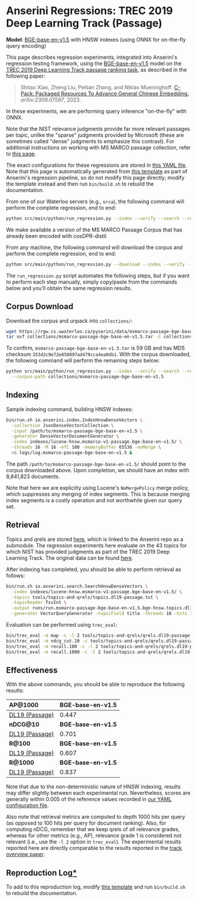 # Anserini Regressions: TREC 2019 Deep Learning Track (Passage)

**Model**: [BGE-base-en-v1.5](https://huggingface.co/BAAI/bge-base-en-v1.5) with HNSW indexes (using ONNX for on-the-fly query encoding)

This page describes regression experiments, integrated into Anserini's regression testing framework, using the [BGE-base-en-v1.5](https://huggingface.co/BAAI/bge-base-en-v1.5) model on the [TREC 2019 Deep Learning Track passage ranking task](https://trec.nist.gov/data/deep2019.html), as described in the following paper:

> Shitao Xiao, Zheng Liu, Peitian Zhang, and Niklas Muennighoff. [C-Pack: Packaged Resources To Advance General Chinese Embedding.](https://arxiv.org/abs/2309.07597) _arXiv:2309.07597_, 2023.

In these experiments, we are performing query inference "on-the-fly" with ONNX.

Note that the NIST relevance judgments provide far more relevant passages per topic, unlike the "sparse" judgments provided by Microsoft (these are sometimes called "dense" judgments to emphasize this contrast).
For additional instructions on working with MS MARCO passage collection, refer to [this page](experiments-msmarco-passage.md).

The exact configurations for these regressions are stored in [this YAML file](../../src/main/resources/regression/dl19-passage.bge-base-en-v1.5.hnsw.onnx.yaml).
Note that this page is automatically generated from [this template](../../src/main/resources/docgen/templates/dl19-passage.bge-base-en-v1.5.hnsw.onnx.template) as part of Anserini's regression pipeline, so do not modify this page directly; modify the template instead and then run `bin/build.sh` to rebuild the documentation.

From one of our Waterloo servers (e.g., `orca`), the following command will perform the complete regression, end to end:

```bash
python src/main/python/run_regression.py --index --verify --search --regression dl19-passage.bge-base-en-v1.5.hnsw.onnx
```

We make available a version of the MS MARCO Passage Corpus that has already been encoded with cosDPR-distil.

From any machine, the following command will download the corpus and perform the complete regression, end to end:

```bash
python src/main/python/run_regression.py --download --index --verify --search --regression dl19-passage.bge-base-en-v1.5.hnsw.onnx
```

The `run_regression.py` script automates the following steps, but if you want to perform each step manually, simply copy/paste from the commands below and you'll obtain the same regression results.

## Corpus Download

Download the corpus and unpack into `collections/`:

```bash
wget https://rgw.cs.uwaterloo.ca/pyserini/data/msmarco-passage-bge-base-en-v1.5.tar -P collections/
tar xvf collections/msmarco-passage-bge-base-en-v1.5.tar -C collections/
```

To confirm, `msmarco-passage-bge-base-en-v1.5.tar` is 59 GB and has MD5 checksum `353d2c9e72e858897ad479cca4ea0db1`.
With the corpus downloaded, the following command will perform the remaining steps below:

```bash
python src/main/python/run_regression.py --index --verify --search --regression dl19-passage.bge-base-en-v1.5.hnsw.onnx \
  --corpus-path collections/msmarco-passage-bge-base-en-v1.5
```

## Indexing

Sample indexing command, building HNSW indexes:

```bash
bin/run.sh io.anserini.index.IndexHnswDenseVectors \
  -collection JsonDenseVectorCollection \
  -input /path/to/msmarco-passage-bge-base-en-v1.5 \
  -generator DenseVectorDocumentGenerator \
  -index indexes/lucene-hnsw.msmarco-v1-passage.bge-base-en-v1.5/ \
  -threads 16 -M 16 -efC 100 -memoryBuffer 65536 -noMerge \
  >& logs/log.msmarco-passage-bge-base-en-v1.5 &
```

The path `/path/to/msmarco-passage-bge-base-en-v1.5/` should point to the corpus downloaded above.
Upon completion, we should have an index with 8,841,823 documents.

Note that here we are explicitly using Lucene's `NoMergePolicy` merge policy, which suppresses any merging of index segments.
This is because merging index segments is a costly operation and not worthwhile given our query set.

## Retrieval

Topics and qrels are stored [here](https://github.com/castorini/anserini-tools/tree/master/topics-and-qrels), which is linked to the Anserini repo as a submodule.
The regression experiments here evaluate on the 43 topics for which NIST has provided judgments as part of the TREC 2019 Deep Learning Track.
The original data can be found [here](https://trec.nist.gov/data/deep2019.html).

After indexing has completed, you should be able to perform retrieval as follows:

```bash
bin/run.sh io.anserini.search.SearchHnswDenseVectors \
  -index indexes/lucene-hnsw.msmarco-v1-passage.bge-base-en-v1.5/ \
  -topics tools/topics-and-qrels/topics.dl19-passage.txt \
  -topicReader TsvInt \
  -output runs/run.msmarco-passage-bge-base-en-v1.5.bge-hnsw.topics.dl19-passage.txt \
  -generator VectorQueryGenerator -topicField title -threads 16 -hits 1000 -efSearch 1000 -encoder BgeBaseEn15 &
```

Evaluation can be performed using `trec_eval`:

```bash
bin/trec_eval -m map -c -l 2 tools/topics-and-qrels/qrels.dl19-passage.txt runs/run.msmarco-passage-bge-base-en-v1.5.bge-hnsw.topics.dl19-passage.txt
bin/trec_eval -m ndcg_cut.10 -c tools/topics-and-qrels/qrels.dl19-passage.txt runs/run.msmarco-passage-bge-base-en-v1.5.bge-hnsw.topics.dl19-passage.txt
bin/trec_eval -m recall.100 -c -l 2 tools/topics-and-qrels/qrels.dl19-passage.txt runs/run.msmarco-passage-bge-base-en-v1.5.bge-hnsw.topics.dl19-passage.txt
bin/trec_eval -m recall.1000 -c -l 2 tools/topics-and-qrels/qrels.dl19-passage.txt runs/run.msmarco-passage-bge-base-en-v1.5.bge-hnsw.topics.dl19-passage.txt
```

## Effectiveness

With the above commands, you should be able to reproduce the following results:

| **AP@1000**                                                                                                  | **BGE-base-en-v1.5**|
|:-------------------------------------------------------------------------------------------------------------|-----------|
| [DL19 (Passage)](https://trec.nist.gov/data/deep2020.html)                                                   | 0.447     |
| **nDCG@10**                                                                                                  | **BGE-base-en-v1.5**|
| [DL19 (Passage)](https://trec.nist.gov/data/deep2020.html)                                                   | 0.701     |
| **R@100**                                                                                                    | **BGE-base-en-v1.5**|
| [DL19 (Passage)](https://trec.nist.gov/data/deep2020.html)                                                   | 0.607     |
| **R@1000**                                                                                                   | **BGE-base-en-v1.5**|
| [DL19 (Passage)](https://trec.nist.gov/data/deep2020.html)                                                   | 0.837     |

Note that due to the non-deterministic nature of HNSW indexing, results may differ slightly between each experimental run.
Nevertheless, scores are generally within 0.005 of the reference values recorded in [our YAML configuration file](../../src/main/resources/regression/dl19-passage.bge-base-en-v1.5.hnsw.onnx.yaml).

Also note that retrieval metrics are computed to depth 1000 hits per query (as opposed to 100 hits per query for document ranking).
Also, for computing nDCG, remember that we keep qrels of _all_ relevance grades, whereas for other metrics (e.g., AP), relevance grade 1 is considered not relevant (i.e., use the `-l 2` option in `trec_eval`).
The experimental results reported here are directly comparable to the results reported in the [track overview paper](https://arxiv.org/abs/2003.07820).

## Reproduction Log[*](reproducibility.md)

To add to this reproduction log, modify [this template](../../src/main/resources/docgen/templates/dl19-passage.bge-base-en-v1.5.hnsw.onnx.template) and run `bin/build.sh` to rebuild the documentation.
